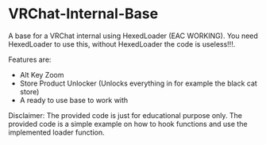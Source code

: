 # VRChat-Internal-Base
A base for a VRChat internal using HexedLoader (EAC WORKING). 
You need HexedLoader to use this, without HexedLoader the code is useless!!!. 

Features are:
- Alt Key Zoom
- Store Product Unlocker (Unlocks everything in for example the black cat store)
- A ready to use base to work with

Disclaimer: The provided code is just for educational purpose only. The provided code is a simple example on how to hook functions and use the implemented loader function.
